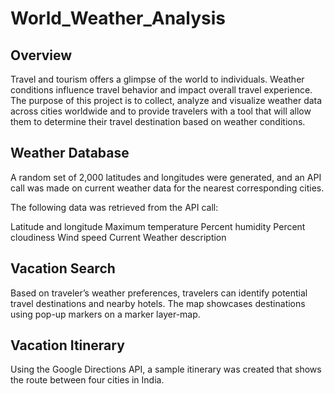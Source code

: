 # World_Weather_Analysis
## Overview
Travel and tourism offers a glimpse of the world  to individuals. Weather conditions influence travel behavior and impact overall travel experience. 
The purpose of this project is to collect, analyze and visualize weather data across cities worldwide and to provide travelers with a tool that will allow them to determine their travel destination based on weather conditions.

## Weather Database
A random set of 2,000 latitudes and longitudes were generated, and an API call was made on current weather data for the nearest corresponding cities.

The following data was retrieved from the API call:

Latitude and longitude
Maximum temperature
Percent humidity
Percent cloudiness
Wind speed
Current Weather description

## Vacation Search
Based on traveler’s weather preferences, travelers can identify potential travel destinations and nearby hotels. The map showcases destinations using pop-up markers on a marker layer-map.

## Vacation Itinerary
Using the Google Directions API, a sample itinerary was created that shows the route between four cities in India.
